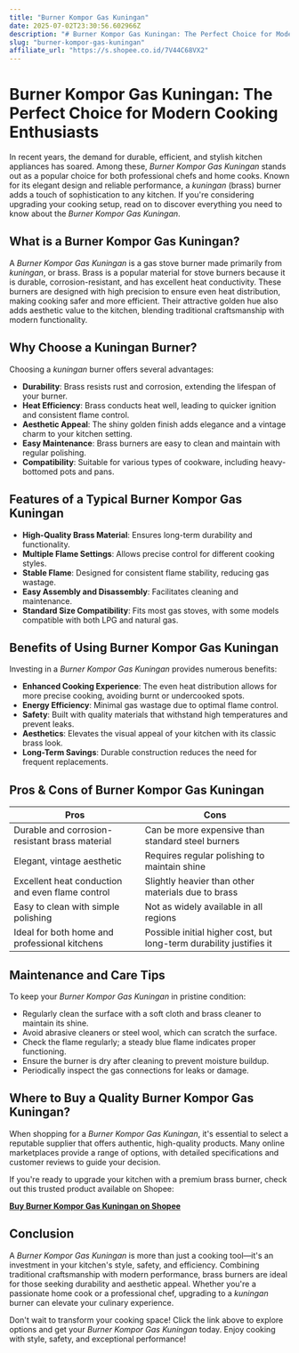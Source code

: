 ```yaml
---
title: "Burner Kompor Gas Kuningan"
date: 2025-07-02T23:30:56.602966Z
description: "# Burner Kompor Gas Kuningan: The Perfect Choice for Modern Cooking Enthusiasts..."
slug: "burner-kompor-gas-kuningan"
affiliate_url: "https://s.shopee.co.id/7V44C68VX2"
---
```

# Burner Kompor Gas Kuningan: The Perfect Choice for Modern Cooking Enthusiasts

In recent years, the demand for durable, efficient, and stylish kitchen appliances has soared. Among these, *Burner Kompor Gas Kuningan* stands out as a popular choice for both professional chefs and home cooks. Known for its elegant design and reliable performance, a *kuningan* (brass) burner adds a touch of sophistication to any kitchen. If you're considering upgrading your cooking setup, read on to discover everything you need to know about the *Burner Kompor Gas Kuningan*.

## What is a Burner Kompor Gas Kuningan?

A *Burner Kompor Gas Kuningan* is a gas stove burner made primarily from *kuningan*, or brass. Brass is a popular material for stove burners because it is durable, corrosion-resistant, and has excellent heat conductivity. These burners are designed with high precision to ensure even heat distribution, making cooking safer and more efficient. Their attractive golden hue also adds aesthetic value to the kitchen, blending traditional craftsmanship with modern functionality.

## Why Choose a Kuningan Burner?

Choosing a *kuningan* burner offers several advantages:

- **Durability**: Brass resists rust and corrosion, extending the lifespan of your burner.
- **Heat Efficiency**: Brass conducts heat well, leading to quicker ignition and consistent flame control.
- **Aesthetic Appeal**: The shiny golden finish adds elegance and a vintage charm to your kitchen setting.
- **Easy Maintenance**: Brass burners are easy to clean and maintain with regular polishing.
- **Compatibility**: Suitable for various types of cookware, including heavy-bottomed pots and pans.

## Features of a Typical Burner Kompor Gas Kuningan

- **High-Quality Brass Material**: Ensures long-term durability and functionality.
- **Multiple Flame Settings**: Allows precise control for different cooking styles.
- **Stable Flame**: Designed for consistent flame stability, reducing gas wastage.
- **Easy Assembly and Disassembly**: Facilitates cleaning and maintenance.
- **Standard Size Compatibility**: Fits most gas stoves, with some models compatible with both LPG and natural gas.

## Benefits of Using Burner Kompor Gas Kuningan

Investing in a *Burner Kompor Gas Kuningan* provides numerous benefits:

- **Enhanced Cooking Experience**: The even heat distribution allows for more precise cooking, avoiding burnt or undercooked spots.
- **Energy Efficiency**: Minimal gas wastage due to optimal flame control.
- **Safety**: Built with quality materials that withstand high temperatures and prevent leaks.
- **Aesthetics**: Elevates the visual appeal of your kitchen with its classic brass look.
- **Long-Term Savings**: Durable construction reduces the need for frequent replacements.

## Pros & Cons of Burner Kompor Gas Kuningan

| **Pros**                                            | **Cons**                                       |
|------------------------------------------------------|------------------------------------------------|
| Durable and corrosion-resistant brass material     | Can be more expensive than standard steel burners |
| Elegant, vintage aesthetic                         | Requires regular polishing to maintain shine |
| Excellent heat conduction and even flame control   | Slightly heavier than other materials due to brass |
| Easy to clean with simple polishing                | Not as widely available in all regions      |
| Ideal for both home and professional kitchens      | Possible initial higher cost, but long-term durability justifies it |

## Maintenance and Care Tips

To keep your *Burner Kompor Gas Kuningan* in pristine condition:

- Regularly clean the surface with a soft cloth and brass cleaner to maintain its shine.
- Avoid abrasive cleaners or steel wool, which can scratch the surface.
- Check the flame regularly; a steady blue flame indicates proper functioning.
- Ensure the burner is dry after cleaning to prevent moisture buildup.
- Periodically inspect the gas connections for leaks or damage.

## Where to Buy a Quality Burner Kompor Gas Kuningan?

When shopping for a *Burner Kompor Gas Kuningan*, it's essential to select a reputable supplier that offers authentic, high-quality products. Many online marketplaces provide a range of options, with detailed specifications and customer reviews to guide your decision.

If you're ready to upgrade your kitchen with a premium brass burner, check out this trusted product available on Shopee:

[**Buy Burner Kompor Gas Kuningan on Shopee**](https://s.shopee.co.id/7V44C68VX2)

## Conclusion

A *Burner Kompor Gas Kuningan* is more than just a cooking tool—it's an investment in your kitchen's style, safety, and efficiency. Combining traditional craftsmanship with modern performance, brass burners are ideal for those seeking durability and aesthetic appeal. Whether you're a passionate home cook or a professional chef, upgrading to a *kuningan* burner can elevate your culinary experience.

Don't wait to transform your cooking space! Click the link above to explore options and get your *Burner Kompor Gas Kuningan* today. Enjoy cooking with style, safety, and exceptional performance!